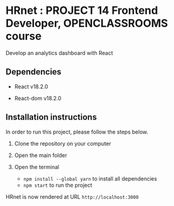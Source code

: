 # HRnet : PROJECT 14 Frontend Developer, OPENCLASSROOMS course

Develop an analytics dashboard with React

## Dependencies

- React v18.2.0

- React-dom v18.2.0


## Installation instructions

In order to run this project, please follow the steps below.

1. Clone the repository on your computer

2. Open the main folder

3. Open the terminal

    - `npm install --global yarn` to install all dependencies
    - `npm start` to run the project

HRnet is now rendered at URL `http://localhost:3000`